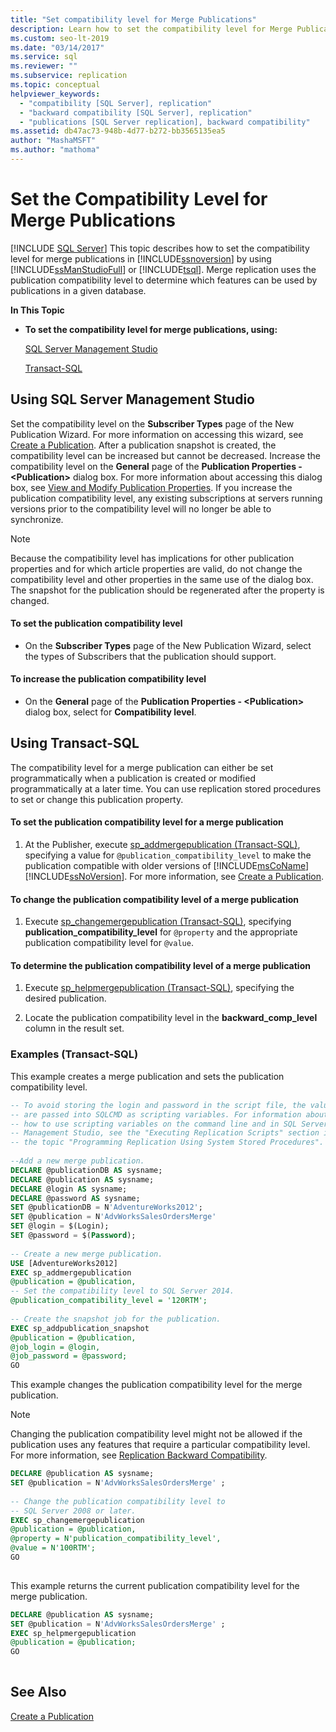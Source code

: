 ```yaml
---
title: "Set compatibility level for Merge Publications"
description: Learn how to set the compatibility level for Merge Publications using SQL Server Management Studio (SSMS) or Transact-SQL (T-SQL).
ms.custom: seo-lt-2019
ms.date: "03/14/2017"
ms.service: sql
ms.reviewer: ""
ms.subservice: replication
ms.topic: conceptual
helpviewer_keywords: 
  - "compatibility [SQL Server], replication"
  - "backward compatibility [SQL Server], replication"
  - "publications [SQL Server replication], backward compatibility"
ms.assetid: db47ac73-948b-4d77-b272-bb3565135ea5
author: "MashaMSFT"
ms.author: "mathoma"
---
```

# Set the Compatibility Level for Merge Publications
[!INCLUDE [SQL Server](../../../includes/applies-to-version/sqlserver.md)]
  This topic describes how to set the compatibility level for merge publications in [!INCLUDE[ssnoversion](../../../includes/ssnoversion-md.md)] by using [!INCLUDE[ssManStudioFull](../../../includes/ssmanstudiofull-md.md)] or [!INCLUDE[tsql](../../../includes/tsql-md.md)]. Merge replication uses the publication compatibility level to determine which features can be used by publications in a given database.  
  
 **In This Topic**  
  
-   **To set the compatibility level for merge publications, using:**  
  
     [SQL Server Management Studio](#SSMSProcedure)  
  
     [Transact-SQL](#TsqlProcedure)  
  
##  <a name="SSMSProcedure"></a> Using SQL Server Management Studio  
 Set the compatibility level on the **Subscriber Types** page of the New Publication Wizard. For more information on accessing this wizard, see [Create a Publication](../../../relational-databases/replication/publish/create-a-publication.md). After a publication snapshot is created, the compatibility level can be increased but cannot be decreased. Increase the compatibility level on the **General** page of the **Publication Properties - \<Publication>** dialog box. For more information about accessing this dialog box, see [View and Modify Publication Properties](../../../relational-databases/replication/publish/view-and-modify-publication-properties.md). If you increase the publication compatibility level, any existing subscriptions at servers running versions prior to the compatibility level will no longer be able to synchronize.  
  
> [!NOTE]  
>  Because the compatibility level has implications for other publication properties and for which article properties are valid, do not change the compatibility level and other properties in the same use of the dialog box. The snapshot for the publication should be regenerated after the property is changed.  
  
#### To set the publication compatibility level  
  
-   On the **Subscriber Types** page of the New Publication Wizard, select the types of Subscribers that the publication should support.  
  
#### To increase the publication compatibility level  
  
-   On the **General** page of the **Publication Properties - \<Publication>** dialog box, select for **Compatibility level**.  
  
##  <a name="TsqlProcedure"></a> Using Transact-SQL  
 The compatibility level for a merge publication can either be set programmatically when a publication is created or modified programmatically at a later time. You can use replication stored procedures to set or change this publication property.  
  
#### To set the publication compatibility level for a merge publication  
  
1.  At the Publisher, execute [sp_addmergepublication &#40;Transact-SQL&#41;](../../../relational-databases/system-stored-procedures/sp-addmergepublication-transact-sql.md), specifying a value for `@publication_compatibility_level` to make the publication compatible with older versions of [!INCLUDE[msCoName](../../../includes/msconame-md.md)] [!INCLUDE[ssNoVersion](../../../includes/ssnoversion-md.md)]. For more information, see [Create a Publication](../../../relational-databases/replication/publish/create-a-publication.md).  

#### To change the publication compatibility level of a merge publication  
  
1.  Execute [sp_changemergepublication &#40;Transact-SQL&#41;](../../../relational-databases/system-stored-procedures/sp-changemergepublication-transact-sql.md), specifying **publication_compatibility_level** for `@property` and the appropriate publication compatibility level for `@value`.  
  
#### To determine the publication compatibility level of a merge publication  
  
1.  Execute [sp_helpmergepublication &#40;Transact-SQL&#41;](../../../relational-databases/system-stored-procedures/sp-helpmergepublication-transact-sql.md), specifying the desired publication.  
  
2.  Locate the publication compatibility level in the **backward_comp_level** column in the result set.  
  
###  <a name="TsqlExample"></a> Examples (Transact-SQL)  
 This example creates a merge publication and sets the publication compatibility level.  
  
```sql  
-- To avoid storing the login and password in the script file, the values   
-- are passed into SQLCMD as scripting variables. For information about   
-- how to use scripting variables on the command line and in SQL Server  
-- Management Studio, see the "Executing Replication Scripts" section in  
-- the topic "Programming Replication Using System Stored Procedures".  
  
--Add a new merge publication.  
DECLARE @publicationDB AS sysname;  
DECLARE @publication AS sysname;  
DECLARE @login AS sysname;  
DECLARE @password AS sysname;  
SET @publicationDB = N'AdventureWorks2012';   
SET @publication = N'AdvWorksSalesOrdersMerge'   
SET @login = $(Login);  
SET @password = $(Password);  
  
-- Create a new merge publication.   
USE [AdventureWorks2012]  
EXEC sp_addmergepublication   
@publication = @publication,   
-- Set the compatibility level to SQL Server 2014.  
@publication_compatibility_level = '120RTM';   
  
-- Create the snapshot job for the publication.  
EXEC sp_addpublication_snapshot   
@publication = @publication,  
@job_login = @login,  
@job_password = @password;  
GO  
```  
  
 This example changes the publication compatibility level for the merge publication.  
  
> [!NOTE]  
>  Changing the publication compatibility level might not be allowed if the publication uses any features that require a particular compatibility level. For more information, see [Replication Backward Compatibility](../../../relational-databases/replication/replication-backward-compatibility.md).  
  
```sql  
DECLARE @publication AS sysname;  
SET @publication = N'AdvWorksSalesOrdersMerge' ;  
  
-- Change the publication compatibility level to   
-- SQL Server 2008 or later.  
EXEC sp_changemergepublication   
@publication = @publication,   
@property = N'publication_compatibility_level',   
@value = N'100RTM';  
GO  
  
```  
  
 This example returns the current publication compatibility level for the merge publication.  
  
```sql  
DECLARE @publication AS sysname;  
SET @publication = N'AdvWorksSalesOrdersMerge' ;  
EXEC sp_helpmergepublication   
@publication = @publication;  
GO  
  
```  
  
## See Also  
 [Create a Publication](../../../relational-databases/replication/publish/create-a-publication.md)  
  
  
